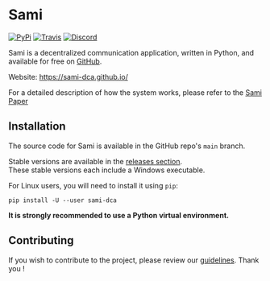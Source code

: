 # Sami

[![PyPi](https://img.shields.io/pypi/v/sami-dca.svg?label=PyPi)](https://pypi.org/project/sami-dca/)
[![Travis](https://img.shields.io/travis/com/sami-dca/sami_dca/?label=Travis%20build)](https://travis-ci.org/github/sami-dca/sami_dca)
[![Discord](https://img.shields.io/discord/777126677795831828.svg?label=Discord)](https://discord.gg/Hcc6YTkpYV)

Sami is a decentralized communication application, written in Python,
and available for free on [GitHub](https://github.com/sami-dca/sami_dca).

Website: https://sami-dca.github.io/

For a detailed description of how the system works,
please refer to the [Sami Paper](https://github.com/sami-dca/sami_dca/blob/master/PAPER.md)

## Installation

The source code for Sami is available in the GitHub repo's ``main`` branch.

Stable versions are available in the [releases section](https://github.com/sami-dca/sami_dca/releases).
\
These stable versions each include a Windows executable.

For Linux users, you will need to install it using ``pip``:

    pip install -U --user sami-dca

**It is strongly recommended to use a Python virtual environment.**

## Contributing

If you wish to contribute to the project, 
please review our [guidelines](https://github.com/sami-dca/sami_dca/blob/master/CONTRIBUTING.md). 
Thank you !


